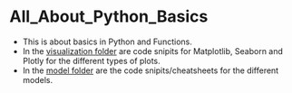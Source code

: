 # All_About_Python_Basics

* This is about basics in Python and Functions.
* In the [visualization folder](link) are code snipits for Matplotlib, Seaborn and Plotly for the different types of plots.
* In the [model folder](link) are the code snipits/cheatsheets for the different models.

